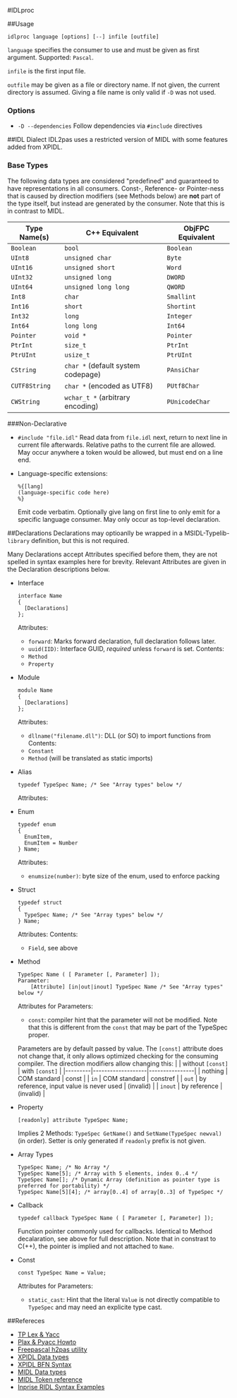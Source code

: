 #IDLproc

##Usage

``
idlproc language [options] [--] infile [outfile]
``

`language` specifies the consumer to use and must be given as first argument. Supported: `Pascal`.

`infile` is the first input file.

`outfile` may be given as a file or directory name. If not given, the current directory is assumed. Giving a file name is only valid if `-D` was not used.

### Options

* `-D --dependencies`
  Follow dependencies via `#include` directives
  

##IDL Dialect
IDL2pas uses a restricted version of MIDL with some features added from XPIDL.

### Base Types
The following data types are considered "predefined" and guaranteed to have representations in all consumers.
Const-, Reference- or Pointer-ness that is caused by direction modifiers (see Methods below) are **not** part of the type itself, but instead are generated by the consumer. Note that this is in contrast to MIDL.

| Type Name(s) | C++ Equivalent | ObjFPC Equivalent |
|--------------|----------------|----------------|
| `Boolean`              | `bool`       | `Boolean`       |
| `UInt8`                | `unsigned char`       | `Byte`       |
| `UInt16`               | `unsigned short`       | `Word`       |
| `UInt32`               | `unsigned long`       | `DWORD`       |
| `UInt64`               | `unsigned long long`       | `QWORD`       |
| `Int8`                 | `char`       | `Smallint`       |
| `Int16`                | `short`       | `Shortint`       |
| `Int32`                | `long`       | `Integer`       |
| `Int64`                | `long long`       | `Int64`       |
| `Pointer`              | `void *`       | `Pointer`       |
| `PtrInt`               | `size_t`       | `PtrInt`       |
| `PtrUInt`              | `usize_t`       | `PtrUInt`       |
| `CString`              | `char *` (default system codepage)      | `PAnsiChar`       |
| `CUTF8String`          | `char *` (encoded as UTF8)      | `PUtf8Char`       |
| `CWString`             | `wchar_t *` (arbitrary encoding)      | `PUnicodeChar`       |

###Non-Declarative

* `#include "file.idl"`
  Read data from `file.idl` next, return to next line in current file afterwards. Relative paths to the current file are allowed. May occur anywhere a token would be allowed, but must end on a line end.

* Language-specific extensions:
  ```
  %{[lang]
  (language-specific code here)
  %}
  ```
  Emit code verbatim. Optionally give lang on first line to only emit for a specific language consumer. May only occur as top-level declaration.

##Declarations
Declarations may optioanlly be wrapped in a MSIDL-Typelib-`library` definition, but this is not required.

Many Declarations accept Attributes specified before them, they are not spelled in syntax examples here for brevity. Relevant Attributes are given in the Declaration descriptions below.

* Interface
  ```IDL
  interface Name
  {
    [Declarations]
  };
  ```
  Attributes:
  * `forward`: Marks forward declaration, full declaration follows later.
  * `uuid(IID)`: Interface GUID, *required* unless `forward` is set.
  Contents:
  * `Method`
  * `Property`

* Module
  ```IDL
  module Name
  {
    [Declarations]
  };
  ```
  Attributes:
  * `dllname("filename.dll")`: DLL (or SO) to import functions from
  Contents:
  * `Constant`
  * `Method` (will be translated as static imports)

* Alias
  ```IDL
  typedef TypeSpec Name; /* See "Array types" below */
  ```
  Attributes:

* Enum
  ```IDL
  typedef enum
  {
    EnumItem,
    EnumItem = Number
  } Name;
  ```
  Attributes:
  * `enumsize(number)`: byte size of the enum, used to enforce packing

* Struct
  ```IDL
  typedef struct
  {
    TypeSpec Name; /* See "Array types" below */
  } Name;
  ```
  Attributes:
  Contents:
  * `Field`, see above

* Method
  ```IDL
  TypeSpec Name ( [ Parameter [, Parameter] ]);
  Parameter:
      [Attribute] [in|out|inout] TypeSpec Name /* See "Array types" below */
  ```
  Attributes for Parameters:
  * `const`: compiler hint that the parameter will not be modified. Note that this is different from the `const` that may be part of the TypeSpec proper.

  Parameters are by default passed by value. The `[const]` attribute does not change that, it only allows optimized checking for the consuming compiler. The direction modifiers allow changing this:
  |         | without `[const]` | with `[const]` |
  |---------|-------------------|----------------|
  | nothing | COM standard      | const          |
  | `in`    | COM standard      | constref       |
  | `out`   | by reference, input value is never used                    | (invalid)      |
  | `inout` | by reference      | (invalid)      |

* Property
  ```IDL
  [readonly] attribute TypeSpec Name;
  ```
  Implies 2 Methods: `TypeSpec GetName()` and `SetName(TypeSpec newval)` (in order). Setter is only generated if `readonly` prefix is not given.


* Array Types
  ```IDL
  TypeSpec Name; /* No Array */
  TypeSpec Name[5]; /* Array with 5 elements, index 0..4 */
  TypeSpec Name[]; /* Dynamic Array (definition as pointer type is preferred for portability) */
  TypeSpec Name[5][4]; /* array[0..4] of array[0..3] of TypeSpec */
  ```

* Callback
  ```IDL
  typedef callback TypeSpec Name ( [ Parameter [, Parameter] ]);
  ```

  Function pointer commonly used for callbacks. Identical to Method decalaration, see above for full description. Note that in constrast to C(++), the pointer is implied and not attached to `Name`.

* Const
  ```IDL
  const TypeSpec Name = Value;
  ```
  Attributes for Parameters:
  * `static_cast`: Hint that the literal `Value` is not directly compatible to `TypeSpec` and may need an explicite type cast.


##Refereces

- [TP Lex & Yacc](http://www.musikwissenschaft.uni-mainz.de/~ag/tply/)
- [Plax & Pyacc Howto](http://wiki.freepascal.org/Plex_and_Pyacc)
- [Freepascal h2pas utility](https://github.com/graemeg/freepascal/tree/master/utils/h2pas)
- [XPIDL Data types](https://developer.mozilla.org/en-US/docs/Mozilla/XPIDL)
- [XPIDL BFN Syntax](https://developer.mozilla.org/en-US/docs/Mozilla/XPIDL/Syntax)
- [MIDL Data types](https://msdn.microsoft.com/en-us/library/windows/desktop/aa367090%28v=vs.85%29.aspx)
- [MIDL Token reference](https://msdn.microsoft.com/en-us/library/windows/desktop/aa367088%28v=vs.85%29.aspx)
- [Inprise RIDL Syntax Examples](http://docwiki.embarcadero.com/RADStudio/Berlin/en/Using_Object_Pascal_or_RIDL_Syntax)











